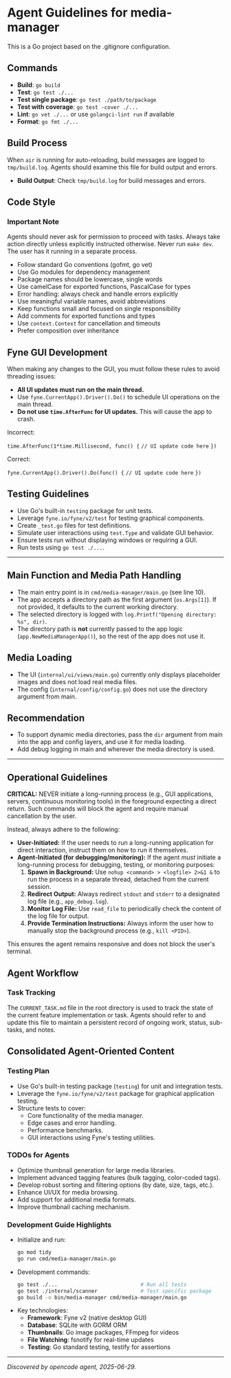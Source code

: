 # Agent Guidelines for media-manager

This is a Go project based on the .gitignore configuration.

## Commands
- **Build**: `go build`
- **Test**: `go test ./...`
- **Test single package**: `go test ./path/to/package`
- **Test with coverage**: `go test -cover ./...`
- **Lint**: `go vet ./...` or use `golangci-lint run` if available
- **Format**: `go fmt ./...`

## Build Process
When `air` is running for auto-reloading, build messages are logged to `tmp/build.log`. Agents should examine this file for build output and errors.
- **Build Output**: Check `tmp/build.log` for build messages and errors.

## Code Style

### Important Note
Agents should never ask for permission to proceed with tasks. Always take action directly unless explicitly instructed otherwise.
Never run `make dev`. The user has it running in a separate process.
- Follow standard Go conventions (gofmt, go vet)
- Use Go modules for dependency management
- Package names should be lowercase, single words
- Use camelCase for exported functions, PascalCase for types
- Error handling: always check and handle errors explicitly
- Use meaningful variable names, avoid abbreviations
- Keep functions small and focused on single responsibility
- Add comments for exported functions and types
- Use `context.Context` for cancellation and timeouts
- Prefer composition over inheritance

## Fyne GUI Development

When making any changes to the GUI, you must follow these rules to avoid threading issues:

- **All UI updates must run on the main thread.**
- Use `fyne.CurrentApp().Driver().Do()` to schedule UI operations on the main thread.
- **Do not use `time.AfterFunc` for UI updates.** This will cause the app to crash.

Incorrect:

`time.AfterFunc(1*time.Millisecond, func() {`
	`// UI update code here`
`})`

Correct:

`fyne.CurrentApp().Driver().Do(func() {`
	`// UI update code here`
`})`

## Testing Guidelines
- Use Go's built-in `testing` package for unit tests.
- Leverage `fyne.io/fyne/v2/test` for testing graphical components.
- Create `_test.go` files for test definitions.
- Simulate user interactions using `test.Type` and validate GUI behavior.
- Ensure tests run without displaying windows or requiring a GUI.
- Run tests using `go test ./...`.

---

## Main Function and Media Path Handling

- The main entry point is in `cmd/media-manager/main.go` (see line 10).
- The app accepts a directory path as the first argument (`os.Args[1]`). If not provided, it defaults to the current working directory.
- The selected directory is logged with `log.Printf("Opening directory: %s", dir)`.
- The directory path is **not** currently passed to the app logic (`app.NewMediaManagerApp()`), so the rest of the app does not use it.

## Media Loading

- The UI (`internal/ui/views/main.go`) currently only displays placeholder images and does not load real media files.
- The config (`internal/config/config.go`) does not use the directory argument from main.

## Recommendation

- To support dynamic media directories, pass the `dir` argument from main into the app and config layers, and use it for media loading.
- Add debug logging in main and wherever the media directory is used.

---

## Operational Guidelines

**CRITICAL:** NEVER initiate a long-running process (e.g., GUI applications, servers, continuous monitoring tools) in the foreground expecting a direct return. Such commands will block the agent and require manual cancellation by the user.

Instead, always adhere to the following:
-   **User-Initiated:** If the user needs to run a long-running application for direct interaction, instruct them on how to run it themselves.
-   **Agent-Initiated (for debugging/monitoring):** If the agent *must* initiate a long-running process for debugging, testing, or monitoring purposes:
    1.  **Spawn in Background:** Use `nohup <command> > <logfile> 2>&1 &` to run the process in a separate thread, detached from the current session.
    2.  **Redirect Output:** Always redirect `stdout` and `stderr` to a designated log file (e.g., `app_debug.log`).
    3.  **Monitor Log File:** Use `read_file` to periodically check the content of the log file for output.
    4.  **Provide Termination Instructions:** Always inform the user how to manually stop the background process (e.g., `kill <PID>`).

This ensures the agent remains responsive and does not block the user's terminal.

## Agent Workflow

### Task Tracking

The `CURRENT_TASK.md` file in the root directory is used to track the state of the current feature implementation or task. Agents should refer to and update this file to maintain a persistent record of ongoing work, status, sub-tasks, and notes.

## Consolidated Agent-Oriented Content

### Testing Plan
- Use Go's built-in testing package (`testing`) for unit and integration tests.
- Leverage the `fyne.io/fyne/v2/test` package for graphical application testing.
- Structure tests to cover:
  - Core functionality of the media manager.
  - Edge cases and error handling.
  - Performance benchmarks.
  - GUI interactions using Fyne's testing utilities.

### TODOs for Agents
- Optimize thumbnail generation for large media libraries.
- Implement advanced tagging features (bulk tagging, color-coded tags).
- Develop robust sorting and filtering options (by date, size, tags, etc.).
- Enhance UI/UX for media browsing.
- Add support for additional media formats.
- Improve thumbnail caching mechanism.

### Development Guide Highlights
- Initialize and run:
  ```bash
  go mod tidy
  go run cmd/media-manager/main.go
  ```
- Development commands:
  ```bash
  go test ./...                           # Run all tests
  go test ./internal/scanner              # Test specific package
  go build -o bin/media-manager cmd/media-manager/main.go
  ```
- Key technologies:
  - **Framework**: Fyne v2 (native desktop GUI)
  - **Database**: SQLite with GORM ORM
  - **Thumbnails**: Go image packages, FFmpeg for videos
  - **File Watching**: fsnotify for real-time updates
  - **Testing**: Go standard testing, testify for assertions

---

_Discovered by opencode agent, 2025-06-29._